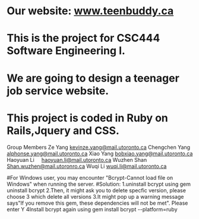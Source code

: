 # Our website:  www.teenbuddy.ca
# This is the project for CSC444 Software Engineering I.
# We are going to design a teenager job service website.
# This project is coded in Ruby on Rails,Jquery and CSS.

Group Members
Ze Yang        kevinze.yang@mail.utoronto.ca
Chengchen Yang alphonse.yang@mail.utoronto.ca
Xiao Yang      bobxiao.yang@mail.utoronto.ca
Haoyuan Li     haoyuan.li@mail.utoronto.ca
Wuzhen Shan    Shan.wuzhen@mail.utoronro.ca
Wuqi Li        wuqi.li@mail.utoronto.ca 

#For Windows user, you may encounter "Bcrypt-Cannot load file on Windows" when running the server.
#Solution:
  1.uninstall bcrypt using gem uninstall bcrypt
  2.Then, it might ask you to delete specfic version, please choose 3 which delete all versions
  3.It might pop up a warning message says"If you remove this gem, these dependencies will not be met". Please enter Y
  4Install bcrypt again using gem install bcrypt --platform=ruby
